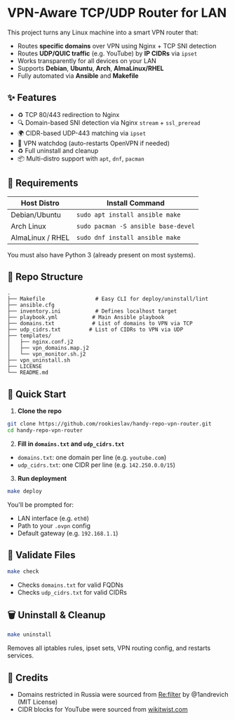 # VPN-Aware TCP/UDP Router for LAN

This project turns any Linux machine into a smart VPN router that:

- Routes **specific domains** over VPN using Nginx + TCP SNI detection
- Routes **UDP/QUIC traffic** (e.g. YouTube) by **IP CIDRs** via `ipset`
- Works transparently for all devices on your LAN
- Supports **Debian**, **Ubuntu**, **Arch**, **AlmaLinux/RHEL**
- Fully automated via **Ansible** and **Makefile**

## ✨ Features

- ♻ TCP 80/443 redirection to Nginx
- 🔍 Domain-based SNI detection via Nginx `stream` + `ssl_preread`
- 🌍 CIDR-based UDP-443 matching via `ipset`
- 🔄 VPN watchdog (auto-restarts OpenVPN if needed)
- ♻ Full uninstall and cleanup
- 📦 Multi-distro support with `apt`, `dnf`, `pacman`

## 🧰 Requirements

| Host Distro | Install Command |
| --- | --- |
| Debian/Ubuntu | `sudo apt install ansible make` |
| Arch Linux | `sudo pacman -S ansible base-devel` |
| AlmaLinux / RHEL | `sudo dnf install ansible make` |

You must also have Python 3 (already present on most systems).

## 📁 Repo Structure

```
.
├── Makefile                # Easy CLI for deploy/uninstall/lint
├── ansible.cfg
├── inventory.ini           # Defines localhost target
├── playbook.yml           # Main Ansible playbook
├── domains.txt            # List of domains to VPN via TCP
├── udp_cidrs.txt         # List of CIDRs to VPN via UDP
├── templates/
│   ├── nginx.conf.j2
│   ├── vpn_domains.map.j2
│   └── vpn_monitor.sh.j2
├── vpn_uninstall.sh
├── LICENSE
└── README.md
```

## 🚀 Quick Start

1. **Clone the repo**
```bash
git clone https://github.com/rookieslav/handy-repo-vpn-router.git
cd handy-repo-vpn-router
```

2. **Fill in `domains.txt` and `udp_cidrs.txt`**
- `domains.txt`: one domain per line (e.g. `youtube.com`)
- `udp_cidrs.txt`: one CIDR per line (e.g. `142.250.0.0/15`)

3. **Run deployment**
```bash
make deploy
```

You'll be prompted for:
- LAN interface (e.g. `eth0`)
- Path to your `.ovpn` config
- Default gateway (e.g. `192.168.1.1`)

## 🔎 Validate Files

```bash
make check
```
- Checks `domains.txt` for valid FQDNs
- Checks `udp_cidrs.txt` for valid CIDRs

## 🗑️ Uninstall & Cleanup

```bash
make uninstall
```
Removes all iptables rules, ipset sets, VPN routing config, and restarts services.

## 🙏 Credits

- Domains restricted in Russia were sourced from [Re:filter](https://github.com/1andrevich/Re-filter-lists) by @1andrevich (MIT License)
- CIDR blocks for YouTube were sourced from [wikitwist.com](https://wikitwist.com/list-of-ip-youtube)

